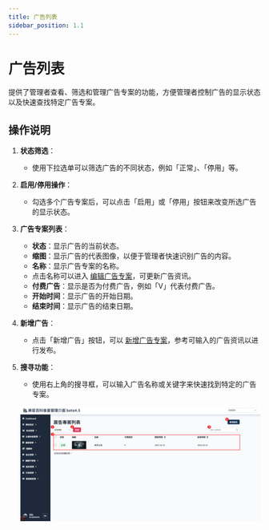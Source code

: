 ```yaml
---
title: 广告列表
sidebar_position: 1.1
---
```


# 广告列表

提供了管理者查看、筛选和管理广告专案的功能，方便管理者控制广告的显示状态以及快速查找特定广告专案。

## 操作说明

1. **状态筛选**：

    - 使用下拉选单可以筛选广告的不同状态，例如「正常」、「停用」等。

2. **启用/停用操作**：

    - 勾选多个广告专案后，可以点击「启用」或「停用」按钮来改变所选广告的显示状态。

3. **广告专案列表**：

    - **状态**：显示广告的当前状态。
    - **缩图**：显示广告的代表图像，以便于管理者快速识别广告的内容。
    - **名称**：显示广告专案的名称。
    - 点击名称可以进入 [编辑广告专案](./case-edit.md)，可更新广告资讯。
    - **付费广告**：显示是否为付费广告，例如「V」代表付费广告。
    - **开始时间**：显示广告的开始日期。
    - **结束时间**：显示广告的结束日期。

4. **新增广告**：

    - 点击「新增广告」按钮，可以 [新增广告专案](./case-add.md)，参考可输入的广告资讯以进行发布。

5. **搜寻功能**：

    - 使用右上角的搜寻框，可以输入广告名称或关键字来快速找到特定的广告专案。

    ![广告专案列表](./img/advert-case-manage-new.png)
